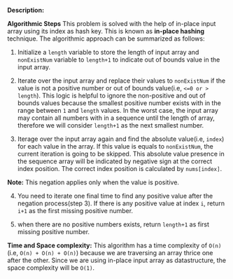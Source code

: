 **Description:**

**Algorithmic Steps**
This problem is solved with the help of in-place input array using its index as hash key. This is known as **in-place hashing** technique. The algorithmic approach can be summarized as follows:

1. Initialize a `length` variable to store the length of input array and `nonExistNum` variable to `length+1` to indicate out of bounds value in the input array.

2. Iterate over the input array and replace their values to `nonExistNum` if the value is not a positive number or out of bounds value(i.e, `<=0 or > length`). This logic is helpful to ignore the non-positive and out of bounds values because the smallest positive number exists with in the range between `1` and `length` values. In the worst case, the input array may contain all numbers with in a sequence until the length of array, therefore we will consider `length+1` as the next smallest number.

3. Iterage over the input array again and find the absolute value(i.e, `index`) for each value in the array. If this value is equals to `nonExistNum`, the current iteration is going to be skipped. This absolute value presence in the sequence array will be indicated by negative sign at the correct index position. The correct index position is calculated by `nums[index]`. 
 
 **Note:** This negation applies only when the value is positive.

4. You need to iterate one final time to find any positive value after the negation process(step 3). If there is any positive value at index `i`, return `i+1` as the first missing positive number.

5. when there are no positive numbers exists, return `length+1` as first missing positive number.


**Time and Space complexity:**
This algorithm has a time complexity of `O(n)`(i.e, `O(n) + O(n) + O(n)`) because we are traversing an array thrice one after the other. 
Since we are using in-place input array as datastructure, the space complexity will be `O(1)`.